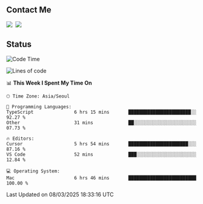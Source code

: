 ## Contact Me
<a href="https://instagram.com/_hongrok"><img src="https://img.shields.io/badge/Instagram-E4405F?style=for-the-badge&logo=Instagram&logoColor=white"/></a>&nbsp;
<img src="https://img.shields.io/badge/HongRok @hlog2e-5865F2?style=for-the-badge&logo=Discord&logoColor=white"/>&nbsp;

## Status

<!--START_SECTION:waka-->
![Code Time](http://img.shields.io/badge/Code%20Time-847%20hrs%2045%20mins-blue)

![Lines of code](https://img.shields.io/badge/From%20Hello%20World%20I%27ve%20Written-636.6%20thousand%20lines%20of%20code-blue)

📊 **This Week I Spent My Time On** 

```text
🕑︎ Time Zone: Asia/Seoul

💬 Programming Languages: 
TypeScript               6 hrs 15 mins       ███████████████████████░░   92.27 % 
Other                    31 mins             ██░░░░░░░░░░░░░░░░░░░░░░░   07.73 % 

🔥 Editors: 
Cursor                   5 hrs 54 mins       ██████████████████████░░░   87.16 % 
VS Code                  52 mins             ███░░░░░░░░░░░░░░░░░░░░░░   12.84 % 

💻 Operating System: 
Mac                      6 hrs 46 mins       █████████████████████████   100.00 % 
```


 Last Updated on 08/03/2025 18:33:16 UTC
<!--END_SECTION:waka-->
